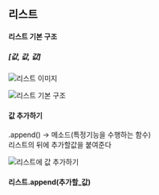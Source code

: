 
## 리스트 

#### 리스트 기본 구조
##### [값, 값, 값]

![리스트 이미지](https://user-images.githubusercontent.com/77951853/114337102-7162ec80-9b8b-11eb-9edd-ca8c9302b2b0.png)

![리스트 기본 구조](https://user-images.githubusercontent.com/77951853/114341192-25687580-9b94-11eb-8c07-93d105f50303.png)



#### 값 추가하기
.append() → 메소드(특정기능을 수행하는 함수) \
리스트의 뒤에 추가할값을 붙여준다

![리스트에 값 추가하기](https://user-images.githubusercontent.com/77951853/114341337-7f693b00-9b94-11eb-868a-1536fcb5444c.png)

#### 리스트.append(추가할_값)
